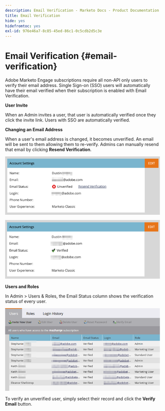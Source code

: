 ```yaml
---
description: Email Verification - Marketo Docs - Product Documentation
title: Email Verification
hide: yes
hidefromtoc: yes
exl-id: 976e46a7-8c85-45ed-86c1-0c5cdb2d5c3e
---
```

# Email Verification {#email-verification}

Adobe Marketo Engage subscriptions require all non-API only users to verify their email address. Single Sign-on (SSO) users will automatically have their email verified when their subscription is enabled with Email Verification.

**User Invite**

When an Admin invites a user, that user is automatically verified once they click the invite link. Users with SSO are automatically verified.

**Changing an Email Address**

When a user's email address is changed, it becomes unverified. An email will be sent to them allowing them to re-verify. Admins can manually resend that email by clicking **Resend Verification**.

   ![](assets/email-verification-1.png)

   ![](assets/email-verification-2.png)

**Users and Roles**

In Admin > Users & Roles, the Email Status column shows the verification status of every user.

   ![](assets/email-verification-3.png)

To verify an unverified user, simply select their record and click the **Verify Email** button.
